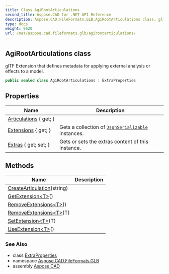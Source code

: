```yaml
---
title: Class AgiRootArticulations
second_title: Aspose.CAD for .NET API Reference
description: Aspose.CAD.FileFormats.GLB.AgiRootArticulations class. glTF Extension that defines metadata for applying external analysis or effects to a model
type: docs
weight: 9620
url: /net/aspose.cad.fileformats.glb/agirootarticulations/
---
```

## AgiRootArticulations class

glTF Extension that defines metadata for applying external analysis or effects to a model.

```csharp
public sealed class AgiRootArticulations : ExtraProperties
```

## Properties

| Name | Description |
| --- | --- |
| [Articulations](../../aspose.cad.fileformats.glb/agirootarticulations/articulations/) { get; } |  |
| [Extensions](../../aspose.cad.fileformats.glb/extraproperties/extensions/) { get; } | Gets a collection of [`JsonSerializable`](../../aspose.cad.fileformats.glb.io/jsonserializable/) instances. |
| [Extras](../../aspose.cad.fileformats.glb/extraproperties/extras/) { get; set; } | Gets or sets the extras content of this instance. |

## Methods

| Name | Description |
| --- | --- |
| [CreateArticulation](../../aspose.cad.fileformats.glb/agirootarticulations/createarticulation/)(string) |  |
| [GetExtension&lt;T&gt;](../../aspose.cad.fileformats.glb/extraproperties/getextension/)() |  |
| [RemoveExtensions&lt;T&gt;](../../aspose.cad.fileformats.glb/extraproperties/removeextensions/)() |  |
| [RemoveExtensions&lt;T&gt;](../../aspose.cad.fileformats.glb/extraproperties/removeextensions/)(T) |  |
| [SetExtension&lt;T&gt;](../../aspose.cad.fileformats.glb/extraproperties/setextension/)(T) |  |
| [UseExtension&lt;T&gt;](../../aspose.cad.fileformats.glb/extraproperties/useextension/)() |  |

### See Also

* class [ExtraProperties](../extraproperties/)
* namespace [Aspose.CAD.FileFormats.GLB](../../aspose.cad.fileformats.glb/)
* assembly [Aspose.CAD](../../)


